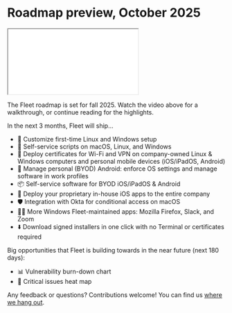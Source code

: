# Roadmap preview, October 2025

<div purpose="https://www.youtube.com/embed/iPPLQkrFj_4?si=7RY4MOKYBSIuJhZ8">
   <iframe src="TODO" allowfullscreen></iframe>
</div>

The Fleet roadmap is set for fall 2025. Watch the video above for a walkthrough, or continue reading for the highlights.

In the next 3 months, Fleet will ship...

- 👔 Customize first-time Linux and Windows setup
- 🔧 Self-service scripts on macOS, Linux, and Windows
- 📄 Deploy certificates for Wi-Fi and VPN on company-owned Linux & Windows computers and personal mobile devices (iOS/iPadOS, Android)
- 🤖 Manage personal (BYOD) Android: enforce OS settings and manage software in work profiles
- 📦 Self-service software for BYOD iOS/iPadOS & Android
- 🧪 Deploy your proprietary in-house iOS apps to the entire company
- 🛡️ Integration with Okta for conditional access on macOS
- 👨‍💻 More Windows Fleet-maintained apps: Mozilla Firefox, Slack, and Zoom
- ⬇️ Download signed installers in one click with no Terminal or certificates required

Big opportunities that Fleet is building towards in the near future (next 180 days):

- 📊 Vulnerability burn-down chart
- 🚨 Critical issues heat map

Any feedback or questions? Contributions welcome! You can find us [where we hang out](https://fleetdm.com/support).

<meta name="category" value="announcements">
<meta name="authorFullName" value="Noah Talerman">
<meta name="authorGitHubUsername" value="noahtalerman">
<meta name="publishedOn" value="2025-10-07">
<meta name="articleTitle" value="Roadmap preview, October 2025">
<meta name="description" value="The product improvements Fleet is currently working on and the 3 biggest open opportunities in the product in the near future.">
